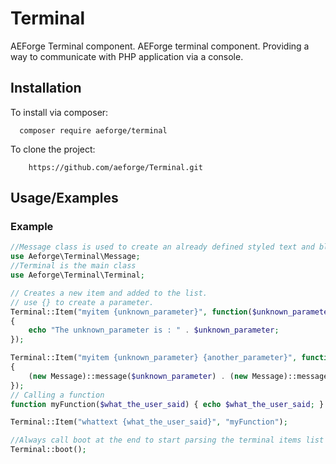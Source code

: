 
# Terminal

AEForge Terminal component. AEForge terminal component. Providing a way to communicate with PHP application via a console.


## Installation

To install via composer:

```Composer
  composer require aeforge/terminal
```

To clone the project:

```Cloning
    https://github.com/aeforge/Terminal.git
```

## Usage/Examples

### Example
```php
//Message class is used to create an already defined styled text and blocks
use Aeforge\Terminal\Message;
//Terminal is the main class
use Aeforge\Terminal\Terminal;

// Creates a new item and added to the list.
// use {} to create a parameter.
Terminal::Item("myitem {unknown_parameter}", function($unknown_parameter) 
{ 
    echo "The unknown_parameter is : " . $unknown_parameter;
});

Terminal::Item("myitem {unknown_parameter} {another_parameter}", function($unknown_parameter, $another_parameter) 
{ 
    (new Message)::message($unknown_parameter) . (new Message)::message($another_parameter); 
});
// Calling a function
function myFunction($what_the_user_said) { echo $what_the_user_said; }

Terminal::Item("whattext {what_the_user_said}", "myFunction");

//Always call boot at the end to start parsing the terminal items list
Terminal::boot();
```